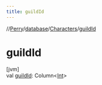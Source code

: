 ```yaml
---
title: guildId
---
```

//[Perry](../../../index.html)/[database](../index.html)/[Characters](index.html)/[guildId](guild-id.html)



# guildId



[jvm]\
val [guildId](guild-id.html): Column&lt;[Int](https://kotlinlang.org/api/latest/jvm/stdlib/kotlin/-int/index.html)&gt;




